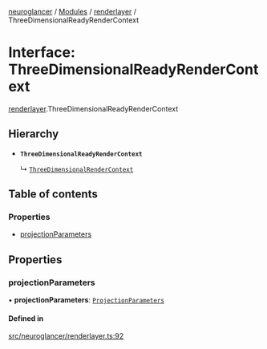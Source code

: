 [neuroglancer](../README.md) / [Modules](../modules.md) / [renderlayer](../modules/renderlayer.md) / ThreeDimensionalReadyRenderContext

# Interface: ThreeDimensionalReadyRenderContext

[renderlayer](../modules/renderlayer.md).ThreeDimensionalReadyRenderContext

## Hierarchy

- **`ThreeDimensionalReadyRenderContext`**

  ↳ [`ThreeDimensionalRenderContext`](renderlayer.ThreeDimensionalRenderContext.md)

## Table of contents

### Properties

- [projectionParameters](renderlayer.ThreeDimensionalReadyRenderContext.md#projectionparameters)

## Properties

### projectionParameters

• **projectionParameters**: [`ProjectionParameters`](../classes/projection_parameters.ProjectionParameters.md)

#### Defined in

[src/neuroglancer/renderlayer.ts:92](https://github.com/ActiveBrainAtlas2/neuroglancer/blob/540617bc/src/neuroglancer/renderlayer.ts#L92)
